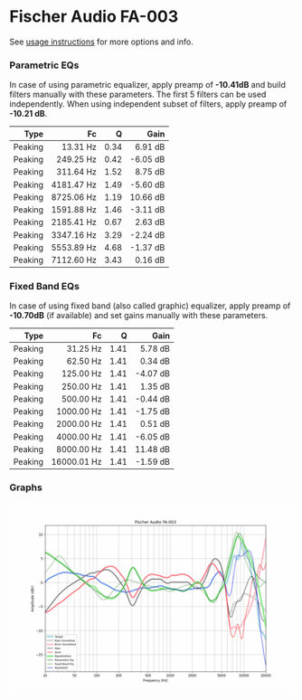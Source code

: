 # Fischer Audio FA-003
See [usage instructions](https://github.com/jaakkopasanen/AutoEq#usage) for more options and info.

### Parametric EQs
In case of using parametric equalizer, apply preamp of **-10.41dB** and build filters manually
with these parameters. The first 5 filters can be used independently.
When using independent subset of filters, apply preamp of **-10.21 dB**.

| Type    | Fc         |    Q | Gain     |
|--------:|-----------:|-----:|---------:|
| Peaking | 13.31 Hz   | 0.34 | 6.91 dB  |
| Peaking | 249.25 Hz  | 0.42 | -6.05 dB |
| Peaking | 311.64 Hz  | 1.52 | 8.75 dB  |
| Peaking | 4181.47 Hz | 1.49 | -5.60 dB |
| Peaking | 8725.06 Hz | 1.19 | 10.66 dB |
| Peaking | 1591.88 Hz | 1.46 | -3.11 dB |
| Peaking | 2185.41 Hz | 0.67 | 2.63 dB  |
| Peaking | 3347.16 Hz | 3.29 | -2.24 dB |
| Peaking | 5553.89 Hz | 4.68 | -1.37 dB |
| Peaking | 7112.60 Hz | 3.43 | 0.16 dB  |

### Fixed Band EQs
In case of using fixed band (also called graphic) equalizer, apply preamp of **-10.70dB**
(if available) and set gains manually with these parameters.

| Type    | Fc          |    Q | Gain     |
|--------:|------------:|-----:|---------:|
| Peaking | 31.25 Hz    | 1.41 | 5.78 dB  |
| Peaking | 62.50 Hz    | 1.41 | 0.34 dB  |
| Peaking | 125.00 Hz   | 1.41 | -4.07 dB |
| Peaking | 250.00 Hz   | 1.41 | 1.35 dB  |
| Peaking | 500.00 Hz   | 1.41 | -0.44 dB |
| Peaking | 1000.00 Hz  | 1.41 | -1.75 dB |
| Peaking | 2000.00 Hz  | 1.41 | 0.51 dB  |
| Peaking | 4000.00 Hz  | 1.41 | -6.05 dB |
| Peaking | 8000.00 Hz  | 1.41 | 11.48 dB |
| Peaking | 16000.01 Hz | 1.41 | -1.59 dB |

### Graphs
![](./Fischer%20Audio%20FA-003.png)